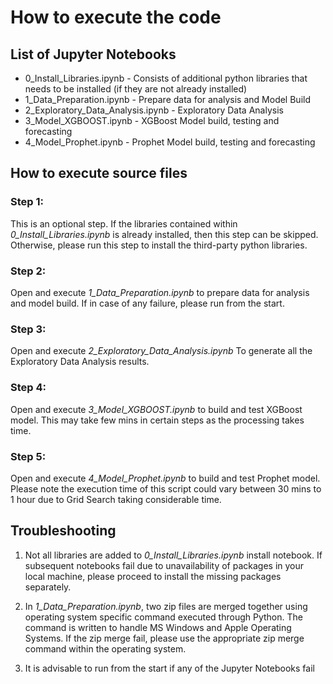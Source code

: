# How to execute the code

## List of Jupyter Notebooks

- 0_Install_Libraries.ipynb - Consists of additional python libraries that needs to be installed (if they are not already installed)
- 1_Data_Preparation.ipynb - Prepare data for analysis and Model Build
- 2_Exploratory_Data_Analysis.ipynb - Exploratory Data Analysis
- 3_Model_XGBOOST.ipynb - XGBoost Model build, testing and forecasting
- 4_Model_Prophet.ipynb - Prophet Model build, testing and forecasting


## How to execute source files

### Step 1: 
This is an optional step. If the libraries contained within *0_Install_Libraries.ipynb* is already installed, then this step can be skipped. Otherwise, please run this step to install the third-party python libraries.

### Step 2:
Open and execute *1_Data_Preparation.ipynb* to prepare data for analysis and model build. If in case of any failure, please run from the start.

### Step 3:
Open and execute *2_Exploratory_Data_Analysis.ipynb* To generate all the Exploratory Data Analysis results.

### Step 4:
Open and execute *3_Model_XGBOOST.ipynb* to build and test XGBoost model. This may take few mins in certain steps as the processing takes time. 

### Step 5:
Open and execute *4_Model_Prophet.ipynb* to build and test Prophet model. Please note the execution time of this script could vary between 30 mins to 1 hour due to Grid Search taking considerable time.


## Troubleshooting

1. Not all libraries are added to *0_Install_Libraries.ipynb* install notebook. If subsequent notebooks fail due to unavailability of packages in your local machine, please proceed to install the missing packages separately.

2. In *1_Data_Preparation.ipynb*, two zip files are merged together using operating system specific command executed through Python. The command is written to handle MS Windows and Apple Operating Systems. If the zip merge fail, please use the appropriate zip merge command within the operating system.

3. It is advisable to run from the start if any of the Jupyter Notebooks fail
